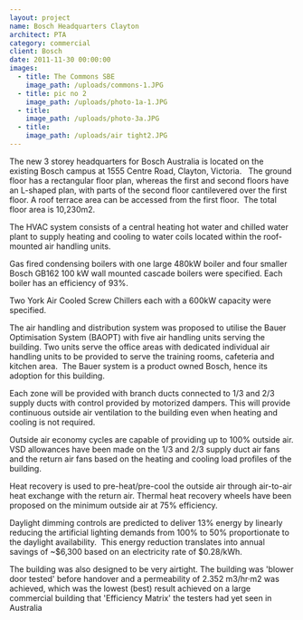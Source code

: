 ```yaml
---
layout: project
name: Bosch Headquarters Clayton
architect: PTA
category: commercial
client: Bosch
date: 2011-11-30 00:00:00
images:
  - title: The Commons SBE
    image_path: /uploads/commons-1.JPG
  - title: pic no 2
    image_path: /uploads/photo-1a-1.JPG
  - title:
    image_path: /uploads/photo-3a.JPG
  - title:
    image_path: /uploads/air tight2.JPG
---
```



The new 3 storey headquarters for Bosch Australia is located on the existing Bosch campus at 1555 Centre Road, Clayton, Victoria.&nbsp; &nbsp;The ground floor has a rectangular floor plan, whereas the first and second floors have an L-shaped plan, with parts of the second floor cantilevered over the first floor. A roof terrace area can be accessed from the first floor.&nbsp; The total floor area is 10,230m2.

The HVAC system consists of a central heating hot water and chilled water plant to supply heating and cooling to water coils located within the roof-mounted air handling units. &nbsp;

Gas fired condensing boilers with one large 480kW boiler and four smaller Bosch GB162 100 kW wall mounted cascade boilers were specified. Each boiler has an efficiency of 93%.&nbsp;

Two York Air Cooled Screw Chillers each with a 600kW capacity were specified. &nbsp;

The air handling and distribution system was proposed to utilise the Bauer Optimisation System (BAOPT) with five air handling units serving the building. Two units serve the office areas with dedicated individual air handling units to be provided to serve the training rooms, cafeteria and kitchen area.&nbsp; The Bauer system is a product owned Bosch, hence its adoption for this building.

Each zone will be provided with branch ducts connected to 1/3 and 2/3 supply ducts with control provided by motorized dampers. This will provide continuous outside air ventilation to the building even when heating and cooling is not required. &nbsp;

Outside air economy cycles are capable of providing up to 100% outside air. VSD allowances have been made on the 1/3 and 2/3 supply duct air fans and the return air fans based on the heating and cooling load profiles of the building.

Heat recovery is used to pre-heat/pre-cool the outside air through air-to-air heat exchange with the return air. Thermal heat recovery wheels have been proposed on the minimum outside air at 75% efficiency.

Daylight dimming controls are predicted to deliver 13% energy by linearly reducing the artificial lighting demands from 100% to 50% proportionate to the daylight availability. &nbsp;This energy reduction translates into annual savings of ~$6,300 based on an electricity rate of $0.28/kWh.

The building was also designed to be very airtight. The building was 'blower door tested' before handover and a permeability of 2.352 m3/hr&middot;m2 was achieved, which was the lowest (best) result achieved on a large commercial building that 'Efficiency Matrix' the testers had yet seen in Australia